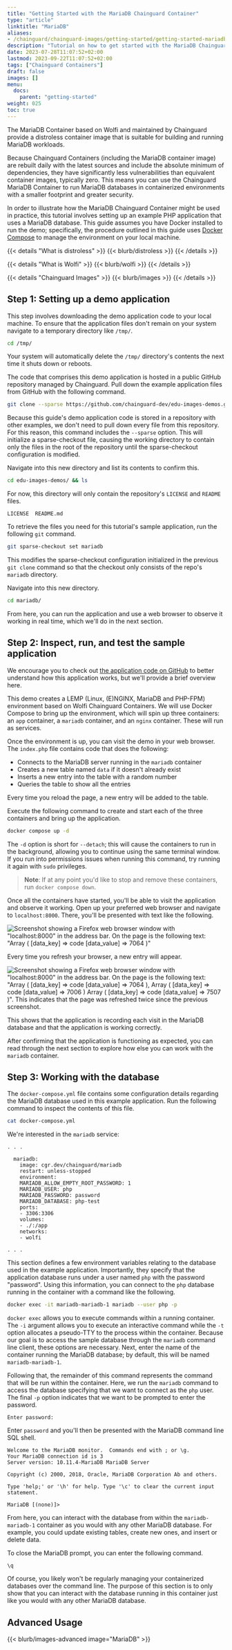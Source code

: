 ```yaml
---
title: "Getting Started with the MariaDB Chainguard Container"
type: "article"
linktitle: "MariaDB"
aliases: 
- /chainguard/chainguard-images/getting-started/getting-started-mariadb
description: "Tutorial on how to get started with the MariaDB Chainguard Image"
date: 2023-07-28T11:07:52+02:00
lastmod: 2023-09-22T11:07:52+02:00
tags: ["Chainguard Containers"]
draft: false
images: []
menu:
  docs:
    parent: "getting-started"
weight: 025
toc: true
---
```


The MariaDB Container based on Wolfi and maintained by Chainguard provide a distroless container image that is suitable for building and running MariaDB workloads.

Because Chainguard Containers (including the MariaDB container image) are rebuilt daily with the latest sources and include the absolute minimum of dependencies, they have significantly less vulnerabilities than equivalent container images, typically zero. This means you can use the Chainguard MariaDB Container to run MariaDB databases in containerized environments with a smaller footprint and greater security.

In order to illustrate how the MariaDB Chainguard Container might be used in practice, this tutorial involves setting up an example PHP application that uses a MariaDB database. This guide assumes you have Docker installed to run the demo; specifically, the procedure outlined in this guide uses [Docker Compose](https://docs.docker.com/compose/install/) to manage the environment on your local machine.

{{< details "What is distroless" >}}
{{< blurb/distroless >}}
{{< /details >}}

{{< details "What is Wolfi" >}}
{{< blurb/wolfi >}}
{{< /details >}}

{{< details "Chainguard Images" >}}
{{< blurb/images >}}
{{< /details >}}


## Step 1: Setting up a demo application

This step involves downloading the demo application code to your local machine. To ensure that the application files don't remain on your system navigate to a temporary directory like `/tmp/`.

```sh
cd /tmp/
```

Your system will automatically delete the `/tmp/` directory's contents the next time it shuts down or reboots.

The code that comprises this demo application is hosted in a public GitHub repository managed by Chainguard. Pull down the example application files from GitHub with the following command.

```sh
git clone --sparse https://github.com/chainguard-dev/edu-images-demos.git
```

Because this guide's demo application code is stored in a repository with other examples, we don't need to pull down every file from this repository. For this reason, this command includes the `--sparse` option. This will initialize a sparse-checkout file, causing the working directory to contain only the files in the root of the repository until the sparse-checkout configuration is modified.

Navigate into this new directory and list its contents to confirm this.

```sh
cd edu-images-demos/ && ls
```

For now, this directory will only contain the repository's `LICENSE` and `README` files.

```
LICENSE  README.md
```

To retrieve the files you need for this tutorial's sample application, run the following `git` command.

```sh
git sparse-checkout set mariadb
```

This modifies the sparse-checkout configuration initialized in the previous `git clone` command so that the checkout only consists of the repo's `mariadb` directory.

Navigate into this new directory.

```sh
cd mariadb/
```

From here, you can run the application and use a web browser to observe it working in real time, which we'll do in the next section.


## Step 2: Inspect, run, and test the sample application

We encourage you to check out [the application code on GitHub](https://github.com/chainguard-dev/edu-images-demos/tree/main/mariadb) to better understand how this application works, but we'll provide a brief overview here.

This demo creates a LEMP (Linux, (E)NGINX, MariaDB and PHP-FPM) environment based on Wolfi Chainguard Containers. We will use Docker Compose to bring up the environment, which will spin up three containers: an `app` container, a `mariadb` container, and an `nginx` container. These will run as services.

Once the environment is up, you can visit the demo in your web browser. The `index.php` file contains code that does the following:

* Connects to the MariaDB server running in the `mariadb` container
* Creates a new table named `data` if it doesn't already exist
* Inserts a new entry into the table with a random number
* Queries the table to show all the entries

Every time you reload the page, a new entry will be added to the table.

Execute the following command to create and start each of the three containers and bring up the application.

```sh
docker compose up -d
```

The `-d` option is short for `--detach`; this will cause the containers to run in the background, allowing you to continue using the same terminal window. If you run into permissions issues when running this command, try running it again with `sudo` privileges.

> **Note**: If at any point you'd like to stop and remove these containers, run `docker compose down`.

Once all the containers have started, you'll be able to visit the application and observe it working. Open up your preferred web browser and navigate to `localhost:8000`. There, you'll be presented with text like the following.

![Screenshot showing a Firefox web browser window with "localhost:8000" in the address bar. On the page is the following text: "Array ( [data_key] => code [data_value] => 7064 )"](mdb-demo-success-1.png)

Every time you refresh your browser, a new entry will appear.

![Screenshot showing a Firefox web browser window with "localhost:8000" in the address bar. On the page is the following text: "Array ( [data_key] => code [data_value] => 7064 ), Array ( [data_key] => code [data_value] => 7006 ) Array ( [data_key] => code [data_value] => 7507 )". This indicates that the page was refreshed twice since the previous screenshot.](mdb-demo-success-2.png)

This shows that the application is recording each visit in the MariaDB database and that the application is working correctly.

After confirming that the application is functioning as expected, you can read through the next section to explore how else you can work with the `mariadb` container.


## Step 3: Working with the database

The `docker-compose.yml` file contains some configuration details regarding the MariaDB database used in this example application. Run the following command to inspect the contents of this file.

```sh
cat docker-compose.yml
```

We're interested in the `mariadb` service:

```
. . .

  mariadb:
	image: cgr.dev/chainguard/mariadb
	restart: unless-stopped
	environment:
  	MARIADB_ALLOW_EMPTY_ROOT_PASSWORD: 1
  	MARIADB_USER: php
  	MARIADB_PASSWORD: password
  	MARIADB_DATABASE: php-test
	ports:
  	- 3306:3306
	volumes:
  	- ./:/app
	networks:
  	- wolfi

. . .
```

This section defines a few environment variables relating to the database used in the example application. Importantly, they specify that the application database runs under a user named `php` with the password "password". Using this information, you can connect to the `php` database running in the container with a command like the following.

```sh
docker exec -it mariadb-mariadb-1 mariadb --user php -p
```

`docker exec` allows you to execute commands within a running container. The `-i` argument allows you to execute an interactive command while the `-t` option allocates a pseudo-TTY to the process within the container. Because our goal is to access the sample database through the `mariadb` command line client, these options are necessary. Next, enter the name of the container running the MariaDB database; by default, this will be named `mariadb-mariadb-1`.

Following that, the remainder of this command represents the command that will be run within the container. Here, we run the `mariadb` command to access the database specifying that we want to connect as the `php` user. The final `-p` option indicates that we want to be prompted to enter the password.

```
Enter password:
```

Enter `password` and you'll then be presented with the MariaDB command line SQL shell.

```
Welcome to the MariaDB monitor.  Commands end with ; or \g.
Your MariaDB connection id is 3
Server version: 10.11.4-MariaDB MariaDB Server

Copyright (c) 2000, 2018, Oracle, MariaDB Corporation Ab and others.

Type 'help;' or '\h' for help. Type '\c' to clear the current input statement.

MariaDB [(none)]>
```

From here, you can interact with the database from within the `mariadb-mariadb-1` container as you would with any other MariaDB database. For example, you could update existing tables, create new ones, and insert or delete data.

To close the MariaDB prompt, you can enter the following command.

```MariaDB
\q
```

Of course, you likely won't be regularly managing your containerized databases over the command line. The purpose of this section is to only show that you can interact with the database running in this container just like you would with any other MariaDB database.

## Advanced Usage

{{< blurb/images-advanced image="MariaDB" >}}
